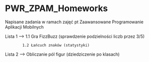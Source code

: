 # PWR_ZPAM_Homeworks

Napisane zadania w ramach zajęć pt Zaawansowane Programowanie Aplikacji Mobilnych



Lista 1 --> 1.1 Gra FizzBuzz (sprawdzenie podzielności liczb przez 3/5)


            1.2 Łańcuch znaków (statystyki)
           
Lista 2 --> Obliczanie pól figur (dziedziczenie po klasach)

